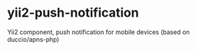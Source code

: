 # yii2-push-notification
Yii2 component, push notification for mobile devices (based on duccio/apns-php)
